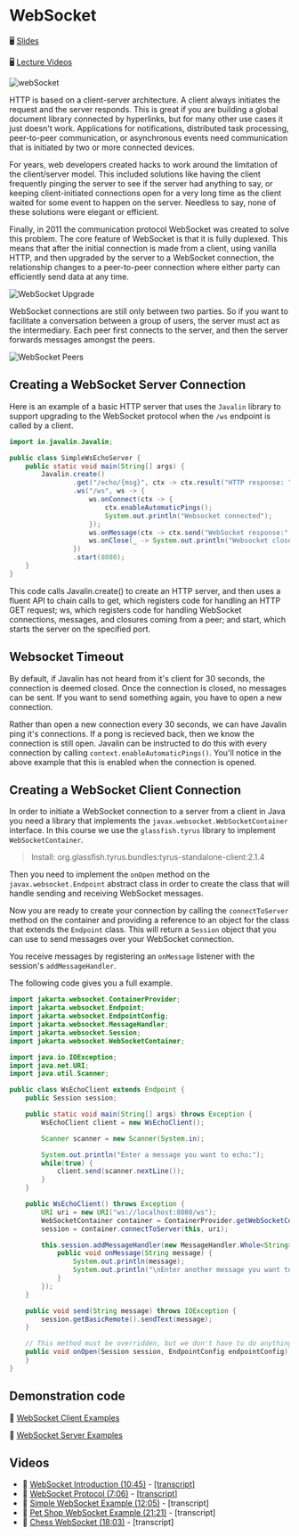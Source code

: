 # WebSocket

🖥️ [Slides](https://docs.google.com/presentation/d/1isIXUjbcOjWPD4ZXz5j98t4xns8ImKj9/edit?usp=sharing&ouid=110961336761942794636&rtpof=true&sd=true)

🖥️ [Lecture Videos](#videos)

![webSocket](webServicesWebSocketsLogo.png)

HTTP is based on a client-server architecture. A client always initiates the request and the server responds. This is great if you are building a global document library connected by hyperlinks, but for many other use cases it just doesn't work. Applications for notifications, distributed task processing, peer-to-peer communication, or asynchronous events need communication that is initiated by two or more connected devices.

For years, web developers created hacks to work around the limitation of the client/server model. This included solutions like having the client frequently pinging the server to see if the server had anything to say, or keeping client-initiated connections open for a very long time as the client waited for some event to happen on the server. Needless to say, none of these solutions were elegant or efficient.

Finally, in 2011 the communication protocol WebSocket was created to solve this problem. The core feature of WebSocket is that it is fully duplexed. This means that after the initial connection is made from a client, using vanilla HTTP, and then upgraded by the server to a WebSocket connection, the relationship changes to a peer-to-peer connection where either party can efficiently send data at any time.

![WebSocket Upgrade](webServicesWebSocketUpgrade.jpg)

WebSocket connections are still only between two parties. So if you want to facilitate a conversation between a group of users, the server must act as the intermediary. Each peer first connects to the server, and then the server forwards messages amongst the peers.

![WebSocket Peers](webServicesWebSocketPeers.jpg)

## Creating a WebSocket Server Connection

Here is an example of a basic HTTP server that uses the `Javalin` library to support upgrading to the WebSocket protocol when the `/ws` endpoint is called by a client.

```java
import io.javalin.Javalin;

public class SimpleWsEchoServer {
    public static void main(String[] args) {
        Javalin.create()
                .get("/echo/{msg}", ctx -> ctx.result("HTTP response: " + ctx.pathParam("msg")))
                .ws("/ws", ws -> {
                    ws.onConnect(ctx -> {
                        ctx.enableAutomaticPings();
                        System.out.println("Websocket connected");
                    });
                    ws.onMessage(ctx -> ctx.send("WebSocket response:" + ctx.message()));
                    ws.onClose(_ -> System.out.println("Websocket closed"));
                })
                .start(8080);
    }
}
```

This code calls Javalin.create() to create an HTTP server, and then uses a fluent API to chain calls to get, which registers code for handling an HTTP GET request; ws, which registers code for handling WebSocket connections, messages, and closures coming from a peer; and start, which starts the server on the specified port.

## Websocket Timeout

By default, if Javalin has not heard from it's client for 30 seconds, the connection is deemed closed. Once the connection is closed, no messages can be sent. If you want to send something again, you have to open a new connection.

Rather than open a new connection every 30 seconds, we can have Javalin ping it's connections. If a pong is recieved back, then we know the connection is still open. Javalin can be instructed to do this with every connection by calling `context.enableAutomaticPings()`. You'll notice in the above example that this is enabled when the connection is opened.

## Creating a WebSocket Client Connection

In order to initiate a WebSocket connection to a server from a client in Java you need a library that implements the `javax.websocket.WebSocketContainer` interface. In this course we use the `glassfish.tyrus` library to implement `WebSocketContainer`.

> Install: org.glassfish.tyrus.bundles:tyrus-standalone-client:2.1.4

Then you need to implement the `onOpen` method on the `javax.websocket.Endpoint` abstract class in order to create the class that will handle sending and receiving WebSocket messages.

Now you are ready to create your connection by calling the `connectToServer` method on the container and providing a reference to an object for the class that extends the `Endpoint` class. This will return a `Session` object that you can use to send messages over your WebSocket connection.

You receive messages by registering an `onMessage` listener with the session's `addMessageHandler`.

The following code gives you a full example.

```java
import jakarta.websocket.ContainerProvider;
import jakarta.websocket.Endpoint;
import jakarta.websocket.EndpointConfig;
import jakarta.websocket.MessageHandler;
import jakarta.websocket.Session;
import jakarta.websocket.WebSocketContainer;

import java.io.IOException;
import java.net.URI;
import java.util.Scanner;

public class WsEchoClient extends Endpoint {
    public Session session;

    public static void main(String[] args) throws Exception {
        WsEchoClient client = new WsEchoClient();

        Scanner scanner = new Scanner(System.in);

        System.out.println("Enter a message you want to echo:");
        while(true) {
            client.send(scanner.nextLine());
        }
    }

    public WsEchoClient() throws Exception {
        URI uri = new URI("ws://localhost:8080/ws");
        WebSocketContainer container = ContainerProvider.getWebSocketContainer();
        session = container.connectToServer(this, uri);

        this.session.addMessageHandler(new MessageHandler.Whole<String>() {
            public void onMessage(String message) {
                System.out.println(message);
                System.out.println("\nEnter another message you want to echo:");
            }
        });
    }

    public void send(String message) throws IOException {
        session.getBasicRemote().sendText(message);
    }

    // This method must be overridden, but we don't have to do anything with it
    public void onOpen(Session session, EndpointConfig endpointConfig) {
    }
}

```

## Demonstration code

📁 [WebSocket Client Examples](example-code/client)

📁 [WebSocket Server Examples](example-code/server)

## Videos

- 🎥 [WebSocket Introduction (10:45)](https://byu.hosted.panopto.com/Panopto/Pages/Viewer.aspx?id=fcd3b045-d06e-41f7-8a0e-b1a1014a7b97) - [[transcript]](https://github.com/user-attachments/files/17753884/CS_240_WebSocket_Introduction_Transcript.pdf)
- 🎥 [WebSocket Protocol (7:06)](https://byu.hosted.panopto.com/Panopto/Pages/Viewer.aspx?id=91c23bc0-410b-4848-be81-b1a1014dab96) - [[transcript]](https://github.com/user-attachments/files/17753890/CS_240_WebSocket_Protocol_Transcript.pdf)
- 🎥 [Simple WebSocket Example (12:05)](https://byu.hosted.panopto.com/Panopto/Pages/Viewer.aspx?id=27a9cc42-fd4a-42ae-b364-b2c80108d66a) - [transcript]
- 🎥 [Pet Shop WebSocket Example (21:21)](https://byu.hosted.panopto.com/Panopto/Pages/Viewer.aspx?id=d16b30ba-6d13-4552-84c6-b2c8010c696f) - [transcript]
- 🎥 [Chess WebSocket (18:03)](https://byu.hosted.panopto.com/Panopto/Pages/Viewer.aspx?id=aa2f2bd3-cbad-49ca-a0e1-b2cd014e6f2c) - [transcript]
